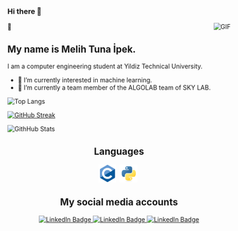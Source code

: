 ### Hi there 👋
  👾 <img align="right" alt="GIF" src="https://cdn.discordapp.com/attachments/906268037831860324/1038124460731027516/aa.gif" height="250" /> 
## My name is Melih Tuna İpek.
  I am a computer engineering student at Yildiz Technical University.
- 🌱 I’m currently interested in machine learning.
- 🔭 I’m currently a team member of the ALGOLAB team of SKY LAB.


  
![Top Langs](https://github-readme-stats.vercel.app/api/top-langs/?username=MulahTeni&theme=dark)

[![GitHub Streak](http://github-readme-streak-stats.herokuapp.com?user=MulahTeni&theme=tokyonight&background=)](https://git.io/streak-stats)

![GithHub Stats](https://github-readme-stats.vercel.app/api?username=MulahTeni&theme=nightowl)

<div align="center">
  <h2>Languages</h2>
   <img src="https://raw.githubusercontent.com/devicons/devicon/1119b9f84c0290e0f0b38982099a2bd027a48bf1/icons/c/c-original.svg" title="C" alt="C" width="40" height="40"/>&nbsp;
    <img src="https://raw.githubusercontent.com/devicons/devicon/1119b9f84c0290e0f0b38982099a2bd027a48bf1/icons/python/python-original.svg" title="PYTHON" alt="PYTHON" width="40" height="40"/>&nbsp;
  </div>

<div align="center" id="badges">
  <h2>My social media accounts</h2>
  <a href="https://www.linkedin.com/in/melih-tuna-ipek-1498831b6/">
     <img height="40" src="https://upload.wikimedia.org/wikipedia/commons/thumb/f/f8/LinkedIn_icon_circle.svg/2048px-LinkedIn_icon_circle.svg.png" alt="LinkedIn Badge"/>
  </a>
  <a href="https://www.instagram.com/mulah.teni/">
    <img  height="40" src="https://upload.wikimedia.org/wikipedia/commons/thumb/9/95/Instagram_logo_2022.svg/2048px-Instagram_logo_2022.svg.png" alt="LinkedIn Badge"/>
  </a>
  <a href="https://open.spotify.com/user/zd490m6d618pg7tkk1c7dba6w">
    <img  height="40" src="https://upload.wikimedia.org/wikipedia/commons/thumb/1/19/Spotify_logo_without_text.svg/1024px-Spotify_logo_without_text.svg.png"  alt="LinkedIn Badge"/>
    
  </a>
  
  
  
</div>
